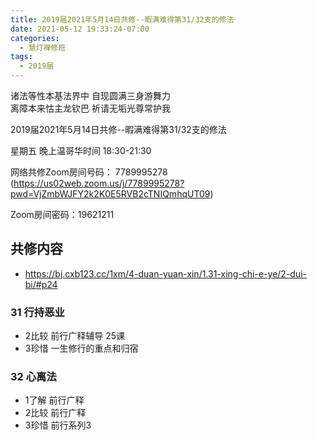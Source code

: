 ```yaml
---
title: 2019届2021年5月14日共修--暇满难得第31/32支的修法
date: 2021-05-12 19:33:24-07:00
categories:
  - 慧灯禅修班
tags:
  - 2019届
---
```

诸法等性本基法界中  自现圆满三身游舞力  
离障本来怙主龙钦巴  祈请无垢光尊常护我  

2019届2021年5月14日共修--暇满难得第31/32支的修法

星期五 晚上温哥华时间 18:30-21:30  

网络共修Zoom房间号码： 7789995278 (<https://us02web.zoom.us/j/7789995278?pwd=VjZmbWJFY2k2K0E5RVB2cTNIQmhqUT09>)

Zoom房间密码：19621211       

## 共修内容  

- <https://bj.cxb123.cc/1xm/4-duan-yuan-xin/1.31-xing-chi-e-ye/2-dui-bi/#p24>

### 31 行持恶业

- 2比较 前行广释辅导 25课
- 3珍惜 一生修行的重点和归宿

### 32 心离法

- 1了解 前行广释
- 2比较 前行广释
- 3珍惜 前行系列3
